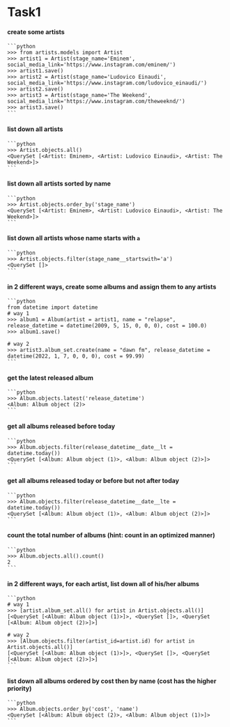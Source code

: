 # Task1
#### create some artists
    ```python
    >>> from artists.models import Artist
    >>> artist1 = Artist(stage_name='Eminem', social_media_link='https://www.instagram.com/eminem/')
    >>> artist1.save()
    >>> artist2 = Artist(stage_name='Ludovico Einaudi', social_media_link='https://www.instagram.com/ludovico_einaudi/')
    >>> artist2.save()
    >>> artist3 = Artist(stage_name='The Weekend', social_media_link='https://www.instagram.com/theweeknd/')
    >>> artist3.save()
    ```
  
#### list down all artists
	```python
    >>> Artist.objects.all()
    <QuerySet [<Artist: Eminem>, <Artist: Ludovico Einaudi>, <Artist: The Weekend>]>
    ```

#### list down all artists sorted by name
	```python
    >>> Artist.objects.order_by('stage_name')
    <QuerySet [<Artist: Eminem>, <Artist: Ludovico Einaudi>, <Artist: The Weekend>]>
    ```

#### list down all artists whose name starts with  `a`
	```python
    >>> Artist.objects.filter(stage_name__startswith='a')
    <QuerySet []>
    ```

#### in 2 different ways, create some albums and assign them to any artists
	```python
    from datetime import datetime
    # way 1
	>>> album1 = Album(artist = artist1, name = "relapse", release_datetime = datetime(2009, 5, 15, 0, 0, 0), cost = 100.0)
    >>> album1.save()

	# way 2
    >>> artist3.album_set.create(name = "dawn fm", release_datetime = datetime(2022, 1, 7, 0, 0, 0), cost = 99.99)
	```

#### get the latest released album
    ```python
	>>> Album.objects.latest('release_datetime')
    <Album: Album object (2)>
    ```

#### get all albums released before today
	```python
    >>> Album.objects.filter(release_datetime__date__lt = datetime.today())
    <QuerySet [<Album: Album object (1)>, <Album: Album object (2)>]>
    ```

#### get all albums released today or before but not after today
	```python
    >>> Album.objects.filter(release_datetime__date__lte = datetime.today())
    <QuerySet [<Album: Album object (1)>, <Album: Album object (2)>]>
    ```


#### count the total number of albums (hint: count in an optimized manner)
    ```python
    >>> Album.objects.all().count()
    2
    ```


#### in 2 different ways, for each artist, list down all of his/her albums
	```python
    # way 1
    >>> [artist.album_set.all() for artist in Artist.objects.all()]
    [<QuerySet [<Album: Album object (1)>]>, <QuerySet []>, <QuerySet [<Album: Album object (2)>]>]

    # way 2
    >>> [Album.objects.filter(artist_id=artist.id) for artist in Artist.objects.all()]
    [<QuerySet [<Album: Album object (1)>]>, <QuerySet []>, <QuerySet [<Album: Album object (2)>]>]
    ```

#### list down all albums ordered by cost then by name (cost has the higher priority)
	```python
    >>> Album.objects.order_by('cost', 'name')
    <QuerySet [<Album: Album object (2)>, <Album: Album object (1)>]>
    ```